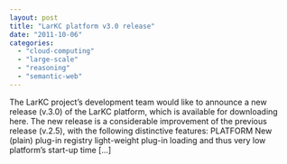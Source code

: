 ```yaml
---
layout: post
title: "LarKC platform v3.0 release"
date: "2011-10-06"
categories: 
  - "cloud-computing"
  - "large-scale"
  - "reasoning"
  - "semantic-web"
---
```


The LarKC project’s development team would like to announce a new release (v.3.0) of the LarKC platform, which is available for downloading here. The new release is a considerable improvement of the previous release (v.2.5), with the following distinctive features: PLATFORM New (plain) plug-in registry light-weight plug-in loading and thus very low platform’s start-up time \[...\]
